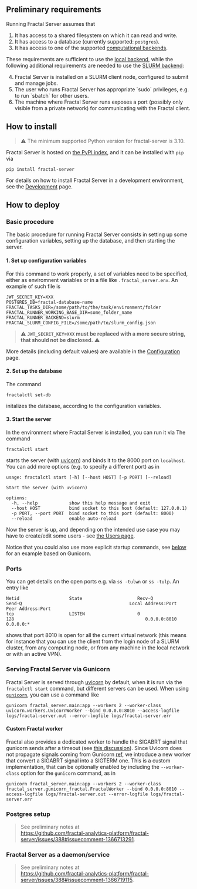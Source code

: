

## Preliminary requirements

Running Fractal Server assumes that

1. It has access to a shared filesystem on which it can read and write.
2. It has access to a database (currently supported: `postgres`).
3. It has access to one of the supported [computational backends](../internals/runners/).

These requirements are sufficient to use the [local
backend](../internals/runners/local/), while the following additional
requirements are needed to use the [SLURM backend](../internals/runners/slurm):

<ol start="4">
<li> Fractal Server is installed on a SLURM client node, configured to submit
and manage jobs. </li>
<li> The user who runs Fractal Server has appropriate `sudo` privileges, e.g.
to run `sbatch` for other users. </li>
<li> The machine where Fractal Server runs exposes a port (possibly only
visible from a private network) for communicating with the Fractal client.
</li>
</ol>

## How to install

> ⚠️  The minimum supported Python version for fractal-server is 3.10.

Fractal Server is hosted on [the PyPI
index](https://pypi.org/project/fractal-server), and it can be installed with
`pip` via
```
pip install fractal-server
```

For details on how to install Fractal Server in a development environment, see
the [Development](../development) page.

## How to deploy

### Basic procedure

The basic procedure for running Fractal Server consists in setting up some
configuration variables, setting up the database, and then starting the server.

#### 1. Set up configuration variables

For this command to work properly, a set of variables need to be specified,
either as enviromnent variables or in a file like `.fractal_server.env`.
An example of such file is
```
JWT_SECRET_KEY=XXX
POSTGRES_DB=fractal-database-name
FRACTAL_TASKS_DIR=/some/path/to/the/task/environment/folder
FRACTAL_RUNNER_WORKING_BASE_DIR=some_folder_name
FRACTAL_RUNNER_BACKEND=slurm
FRACTAL_SLURM_CONFIG_FILE=/some/path/to/slurm_config.json
```

> ⚠️  **`JWT_SECRET_KEY=XXX` must be replaced with a more secure string, that
> should not be disclosed.** ⚠️

More details (including default values) are available in the [Configuration](../configuration/) page.


#### 2. Set up the database

The command
```
fractalctl set-db
```
initalizes the database, according to the configuration variables.

#### 3. Start the server

In the environment where Fractal Server is installed, you can run it via
The command
```
fractalctl start
```
starts the server (with [uvicorn](https://www.uvicorn.org)) and binds it to
the 8000 port on `localhost`.  You can add more options (e.g. to specify a
different port) as in
```
usage: fractalctl start [-h] [--host HOST] [-p PORT] [--reload]

Start the server (with uvicorn)

options:
  -h, --help            show this help message and exit
  --host HOST           bind socket to this host (default: 127.0.0.1)
  -p PORT, --port PORT  bind socket to this port (default: 8000)
  --reload              enable auto-reload
```

Now the server is up, and depending on the intended use case you may have to
create/edit some users - see [the Users page](../internals/users/).


Notice that you could also use more explicit startup commands, see
[below](../install_and_deploy/#serving-fractal-server-via-gunicorn) for an
example based on Gunicorn.

### Ports

You can get details on the open ports e.g. via `ss -tulwn` or `ss -tulp`. An entry like
```
Netid                   State                     Recv-Q                    Send-Q                                         Local Address:Port                                               Peer Address:Port
tcp                     LISTEN                    0                         128                                                  0.0.0.0:8010                                                    0.0.0.0:*
```
shows that port 8010 is open for all the current virtual network (this means for instance that you can use the client from the login node of a SLURM cluster, from any computing node, or from any machine in the local network or with an active VPN).


### Serving Fractal Server via Gunicorn

Fractal Server is served through [uvicorn](https://www.uvicorn.org) by default, when it is run via the `fractalctl start` command, but different servers can be used.
When using [`gunicorn`](https://gunicorn.org), you can use a command like
```
gunicorn fractal_server.main:app --workers 2 --worker-class uvicorn.workers.UvicornWorker --bind 0.0.0.0:8010 --access-logfile logs/fractal-server.out --error-logfile logs/fractal-server.err
```

#### Custom Fractal worker

Fractal also provides a dedicated worker to handle the SIGABRT signal that gunicorn sends after a timeout (see [this discussion](https://github.com/fractal-analytics-platform/fractal-server/issues/1507)). Since Uvicorn does not propagate signals coming from Gunicorn [ref](https://github.com/encode/uvicorn/blob/22873a99188413332df98c04a351e061672cb523/uvicorn/workers.py#L77), we introduce a new worker that convert a SIGABRT signal into a SIGTERM one. This is a custom implementation, that can be optionally enabled by including the `--worker-class` option for the `gunicorn` command, as in
```
gunicorn fractal_server.main:app --workers 2 --worker-class fractal_server.gunicorn_fractal.FractalWorker --bind 0.0.0.0:8010 --access-logfile logs/fractal-server.out --error-logfile logs/fractal-server.err
```

### Postgres setup

> See preliminary notes at<br>
> https://github.com/fractal-analytics-platform/fractal-server/issues/388#issuecomment-1366713291.

### Fractal Server as a daemon/service

> See preliminary notes at<br>
> https://github.com/fractal-analytics-platform/fractal-server/issues/388#issuecomment-1366719115.
